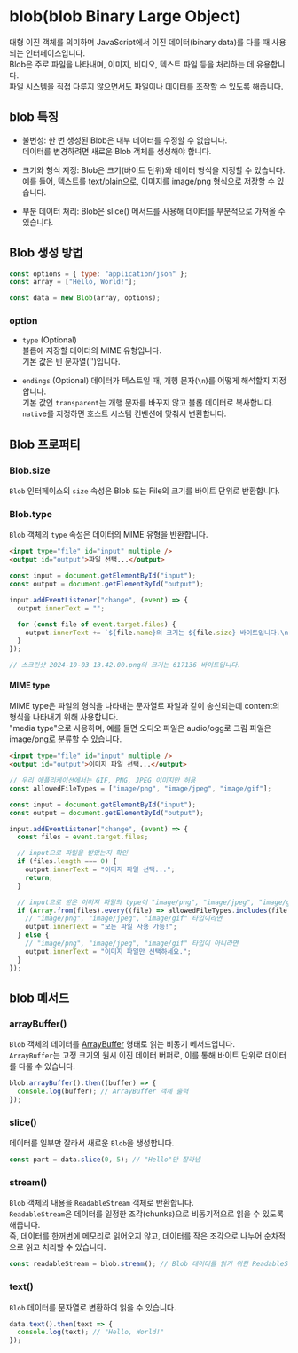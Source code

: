 # blob(blob Binary Large Object)

대형 이진 객체를 의미하며 JavaScript에서 이진 데이터(binary data)를 다룰 때 사용되는 인터페이스입니다.\
Blob은 주로 파일을 나타내며, 이미지, 비디오, 텍스트 파일 등을 처리하는 데 유용합니다.\
파일 시스템을 직접 다루지 않으면서도 파일이나 데이터를 조작할 수 있도록 해줍니다.

## blob 특징

- 불변성: 한 번 생성된 Blob은 내부 데이터를 수정할 수 없습니다.\
데이터를 변경하려면 새로운 Blob 객체를 생성해야 합니다.

- 크기와 형식 지정: Blob은 크기(바이트 단위)와 데이터 형식을 지정할 수 있습니다.\
예를 들어, 텍스트를 text/plain으로, 이미지를 image/png 형식으로 저장할 수 있습니다.

- 부분 데이터 처리: Blob은 slice() 메서드를 사용해 데이터를 부분적으로 가져올 수 있습니다.

## Blob 생성 방법

```js
const options = { type: "application/json" };
const array = ["Hello, World!"];

const data = new Blob(array, options);
```

### option

- `type` (Optional)\
블롭에 저장할 데이터의 MIME 유형입니다.\
기본 값은 빈 문자열('')입니다.

- `endings` (Optional)
데이터가 텍스트일 때, 개행 문자(`\n`)를 어떻게 해석할지 지정합니다.\
기본 값인 `transparent`는 개행 문자를 바꾸지 않고 블롭 데이터로 복사합니다.\
`nativ`e를 지정하면 호스트 시스템 컨벤션에 맞춰서 변환합니다.

## Blob 프로퍼티

### Blob.size

`Blob` 인터페이스의 `size` 속성은 Blob 또는 File의 크기를 바이트 단위로 반환합니다.

### Blob.type

`Blob` 객체의 `type` 속성은 데이터의 MIME 유형을 반환합니다.

```html
<input type="file" id="input" multiple />
<output id="output">파일 선택...</output>
```

```js
const input = document.getElementById("input");
const output = document.getElementById("output");

input.addEventListener("change", (event) => {
  output.innerText = "";

  for (const file of event.target.files) {
    output.innerText += `${file.name}의 크기는 ${file.size} 바이트입니다.\n`;
  }
});

// 스크린샷 2024-10-03 13.42.00.png의 크기는 617136 바이트입니다.
```

#### MIME type

MIME type은 파일의 형식을 나타내는 문자열로 파일과 같이 송신되는데 content의 형식을 나타내기 위해 사용합니다.\
"media type"으로 사용하며, 예를 들면 오디오 파일은 audio/ogg로 그림 파일은 image/png로 분류할 수 있습니다.

```html
<input type="file" id="input" multiple />
<output id="output">이미지 파일 선택...</output>
```

```js
// 우리 애플리케이션에서는 GIF, PNG, JPEG 이미지만 허용
const allowedFileTypes = ["image/png", "image/jpeg", "image/gif"];

const input = document.getElementById("input");
const output = document.getElementById("output");

input.addEventListener("change", (event) => {
  const files = event.target.files;

  // input으로 파일을 받았는지 확인
  if (files.length === 0) {
    output.innerText = "이미지 파일 선택...";
    return;
  }

  // input으로 받은 이미지 파일의 type이 "image/png", "image/jpeg", "image/gif" 인지 확인
  if (Array.from(files).every((file) => allowedFileTypes.includes(file.type))) {
    // "image/png", "image/jpeg", "image/gif" 타입이라면
    output.innerText = "모든 파일 사용 가능!";
  } else {
    // "image/png", "image/jpeg", "image/gif" 타입이 아니라면
    output.innerText = "이미지 파일만 선택하세요.";
  }
});
```

## blob 메서드

### arrayBuffer()

`Blob` 객체의 데이터를 [ArrayBuffer](./array-buffer.md) 형태로 읽는 비동기 메서드입니다.\
`ArrayBuffer`는 고정 크기의 원시 이진 데이터 버퍼로, 이를 통해 바이트 단위로 데이터를 다룰 수 있습니다.

```js
blob.arrayBuffer().then((buffer) => {
  console.log(buffer); // ArrayBuffer 객체 출력
});
```

### slice()

데이터를 일부만 잘라서 새로운 `Blob`을 생성합니다.

```js
const part = data.slice(0, 5); // "Hello"만 잘라냄
```

### stream()

`Blob` 객체의 내용을 `ReadableStream` 객체로 반환합니다.\
`ReadableStream`은 데이터를 일정한 조각(chunks)으로 비동기적으로 읽을 수 있도록 해줍니다.\
즉, 데이터를 한꺼번에 메모리로 읽어오지 않고, 데이터를 작은 조각으로 나누어 순차적으로 읽고 처리할 수 있습니다.

```js
const readableStream = blob.stream(); // Blob 데이터를 읽기 위한 ReadableStream을 반환
```

### text()

`Blob` 데이터를 문자열로 변환하여 읽을 수 있습니다.

```js
data.text().then(text => {
  console.log(text); // "Hello, World!"
});
```
